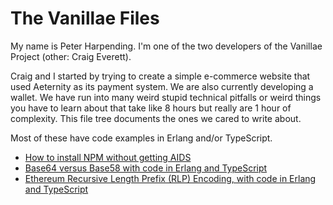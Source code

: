 # The Vanillae Files

My name is Peter Harpending.  I'm one of the two developers of the Vanillae
Project (other: Craig Everett).

Craig and I started by trying to create a simple e-commerce website that used
Aeternity as its payment system.  We are also currently developing a wallet.
We have run into many weird stupid technical pitfalls or weird things you have
to learn about that take like 8 hours but really are 1 hour of complexity.
This file tree documents the ones we cared to write about.

Most of these have code examples in Erlang and/or TypeScript.

- [How to install NPM without getting AIDS](./npm-misc/)
- [Base64 versus Base58 with code in Erlang and TypeScript](./baseN/)
- [Ethereum Recursive Length Prefix (RLP) Encoding, with code in Erlang and TypeScript](./rlp/)
